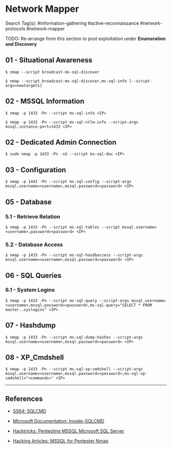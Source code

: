 # Network Mapper

Search Tag(s): #information-gathering #active-reconnaissance #network-protocols #network-mapper

TODO: Re-arrange from this section to post exploitation under **Enumeration and Discovery**

## 01 - Situational Awareness

```
$ nmap --script broadcast-ms-sql-discover

$ nmap --script broadcast-ms-sql-discover,ms-sql-info [--script-args=newtargets]
```

## 02 - MSSQL Information

```
$ nmap -p 1433 -Pn --script ms-sql-info <IP>

$ nmap -p 1433 -Pn --script ms-sql-ntlm-info --script-args mssql.instance-port=1433 <IP>
```

## 02 - Dedicated Admin Connection

```
$ sudo nmap -p 1433 -Pn -sU --script ms-sql-dac <IP>
```

## 03 - Configuration

```
$ nmap -p 1443 -Pn --script ms-sql-config --script-args mssql.username=<username>,mssql.password=<password> <IP>
```

## 05 - Database

### 5.1 - Retrieve Relation

```
$ nmap -p 1433 -Pn --script ms-sql-tables --script mssql.username=<username>,password=<password> <IP>
```

### 5.2 - Database Access

```
$ nmap -p 1433 -Pn --script ms-sql-hasdbaccess --script-args mssql.username=<username>,mssql.password=<password> <IP>
```

## 06 - SQL Queries

### 6.1 - System Logins

```
$ nmap -p 1433 -Pn --script ms-sql-query --script-args mssql.username=<username>,mssql.password=<password>,ms-sql-query="SELECT * FROM master..syslogins" <IP>
```

## 07 - Hashdump

```
$ nmap -p 1433 -Pn --script ms-sql-dump-hashes --script-args mssql.username=<username>,mssql.password=<password> <IP>
```

## 08 - XP_Cmdshell

```
$ nmap -p 1433 -Pn --script ms-sql-xp-cmdshell --script-args mssql.username=<username>,mssql.password=<password>,ms-sql-xp-cmdshell="<commands>" <IP>
```

---
## References

- [SS64: SQLCMD](https://ss64.com/sql/sqlcmd.html)

- [Microsoft Documentation: Invoke-SQLCMD](https://learn.microsoft.com/en-us/powershell/module/sqlserver/invoke-sqlcmd?view=sqlserver-ps)

- [Hacktricks: Pentesting MSSQL Microsoft SQL Server](https://book.hacktricks.xyz/pentesting/pentesting-mssql-microsoft-sql-server)

- [Hacking Articles: MSSQL for Pentester Nmap](https://www.hackingarticles.in/mssql-for-pentesternmap/)